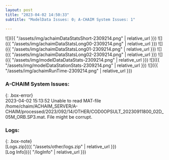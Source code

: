 ```yaml
---
layout: post
title: "2023-04-02 14:50:33"
subtitle: "ModelData Issues: 0; A-CHAIM System Issues: 1"

---
```


![]({{ "/assets/img/achaimDataStatsShort-2309214.png" | relative_url }})
![]({{ "/assets/img/achaimDataStatsLong00-2309214.png" | relative_url }})
![]({{ "/assets/img/achaimDataStatsLong01-2309214.png" | relative_url }})
![]({{ "/assets/img/achaimDataStatsLong02-2309214.png" | relative_url }})
![]({{ "/assets/img/modelDataDataStats-2309214.png" | relative_url }})
![]({{ "/assets/img/modelDataStationStats-2309214.png" | relative_url }})
![]({{ "/assets/img/achaimRunTime-2309214.png" | relative_url }})



### A-CHAIM System Issues:  
  
{: .box-error}  
2023-04-02 15:13:52 Unable to read MAT-file /home/chaim/ACHAIM_SERVER/A-CHAIM/processed/2023/092/14/OTHER/COD0OPSULT_20230911800_02D_05M_ORB.SP3.mat. File might be corrupt.  

### Logs:  
  
{: .box-note}  
[Logs.zip]({{ "/assets/other/logs.zip" | relative_url }})  
[Log Info]({{ "/logInfo" | relative_url }})  
